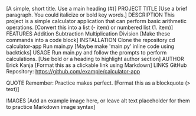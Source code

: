 [A simple, short title. Use a main heading (#)]
PROJECT TITLE
[Use a brief paragraph. You could italicize or bold key words.]
DESCRIPTION
This project is a simple calculator application that can perform basic arithmetic operations.
[Convert this into a list (- item) or numbered list (1. item)]
FEATURES
Addition
Subtraction
Multiplication
Division
[Make these commands into a code block]
INSTALLATION
Clone the repository
cd calculator-app
Run main.py
[Maybe make 'main.py' inline code using backticks]
USAGE
Run main.py and follow the prompts to perform calculations.
[Use bold or a heading to highlight author section]
AUTHOR
Erick Kanja
[Format this as a clickable link using Markdown]
LINKS
GitHub Repository: https://github.com/example/calculator-app

QUOTE
Remember: Practice makes perfect.
[Format this as a blockquote (> text)]

IMAGES
[Add an example image here, or leave alt text placeholder for them to practice Markdown image syntax]
